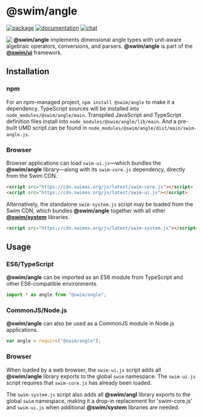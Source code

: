 # @swim/angle

[![package](https://img.shields.io/npm/v/@swim/angle.svg)](https://www.npmjs.com/package/@swim/angle)
[![documentation](https://img.shields.io/badge/doc-TypeDoc-blue.svg)](https://docs.swimos.org/js/latest/modules/_swim_angle.html)
[![chat](https://img.shields.io/badge/chat-Gitter-green.svg)](https://gitter.im/swimos/community)

<a href="https://www.swimos.org"><img src="https://docs.swimos.org/readme/marlin-blue.svg" align="left"></a>

**@swim/angle** implements dimensional angle types with unit-aware algebraic
operators, conversions, and parsers.  **@swim/angle** is part of the
[**@swim/ui**](https://github.com/swimos/swim/tree/master/swim-system-js/swim-ui-js/@swim/ui)
framework.

## Installation

### npm

For an npm-managed project, `npm install @swim/angle` to make it a dependency.
TypeScript sources will be installed into `node_modules/@swim/angle/main`.
Transpiled JavaScript and TypeScript definition files install into
`node_modules/@swim/angle/lib/main`.  And a pre-built UMD script can
be found in `node_modules/@swim/angle/dist/main/swim-angle.js`.

### Browser

Browser applications can load `swim-ui.js`—which bundles the **@swim/angle**
library—along with its `swim-core.js` dependency, directly from the Swim CDN.

```html
<script src="https://cdn.swimos.org/js/latest/swim-core.js"></script>
<script src="https://cdn.swimos.org/js/latest/swim-ui.js"></script>
```

Alternatively, the standalone `swim-system.js` script may be loaded
from the Swim CDN, which bundles **@swim/angle** together with all other
[**@swim/system**](https://github.com/swimos/swim/tree/master/swim-system-js/@swim/system)
libraries.

```html
<script src="https://cdn.swimos.org/js/latest/swim-system.js"></script>
```

## Usage

### ES6/TypeScript

**@swim/angle** can be imported as an ES6 module from TypeScript and other
ES6-compatible environments.

```typescript
import * as angle from "@swim/angle";
```

### CommonJS/Node.js

**@swim/angle** can also be used as a CommonJS module in Node.js applications.

```javascript
var angle = require("@swim/angle");
```

### Browser

When loaded by a web browser, the `swim-ui.js` script adds all
**@swim/angle** library exports to the global `swim` namespace.  The
`swim-ui.js` script requires that `swim-core.js` has already been loaded.

The `swim-system.js` script also adds all **@swim/angl** library exports
to the global `swim` namespace, making it a drop-in replacement for
'swim-core.js' and `swim-ui.js` when additional **@swim/system**
libraries are needed.

